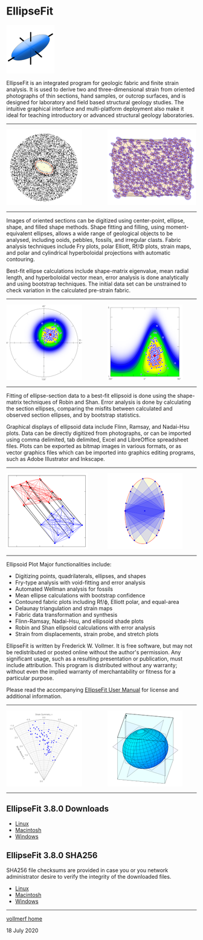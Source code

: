 # EllipseFit 
![EllipseFit](images/EllipseFitIcon_128.png)

EllipseFit is an integrated program for geologic fabric and finite strain analysis. It is used to derive two and three-dimensional strain from oriented photographs of thin sections, hand samples, or outcrop surfaces, and is designed for laboratory and field based structural geology studies. The intuitive graphical interface and multi-platform deployment also make it ideal for teaching introductory or advanced structural geology laboratories.

---

![Void](images/VoidFit_200.png) &nbsp; &nbsp; &nbsp; &nbsp; &nbsp; &nbsp; &nbsp; &nbsp;
![Map](images/StrainMap_200.png)

---

Images of oriented sections can be digitized using center-point, ellipse, shape, and filled shape methods. Shape fitting and filling, using moment-equivalent ellipses, allows a wide range of geological objects to be analysed, including ooids, pebbles, fossils, and irregular clasts. Fabric analysis techniques include Fry plots, polar Elliott, Rf/Φ plots, strain maps, and polar and cylindrical hyperboloidal projections with automatic contouring.

Best-fit ellipse calculations include shape-matrix eigenvalue, mean radial length, and hyperboloidal vector mean, error analysis is done analytically and using bootstrap techniques. The initial data set can be unstrained to check variation in the calculated pre-strain fabric.

---

![Polar](images/Polar_200.png) &nbsp; &nbsp; &nbsp; &nbsp; &nbsp; &nbsp; &nbsp; &nbsp;
![RPhi](images/RPhi_200.png)

---

Fitting of ellipse-section data to a best-fit ellipsoid is done using the shape-matrix techniques of Robin and Shan. Error analysis is done by calculating the section ellipses, comparing the misfits between calculated and observed section ellipses, and by bootstrap statistics.

Graphical displays of ellipsoid data include Flinn, Ramsay, and Nadai-Hsu plots. Data can be directly digitized from photographs, or can be imported using comma delimited, tab delimited, Excel and LibreOffice spreadsheet files. Plots can be exported as bitmap images in various formats, or as vector graphics files which can be imported into graphics editing programs, such as Adobe Illustrator and Inkscape.

---

![Displace](images/Displace_200t.png) &nbsp; &nbsp; &nbsp; &nbsp; &nbsp; &nbsp;
![Wellman](images/Wellman_200.png)

---

Ellipsoid Plot Major functionalities include:

* Digitizing points, quadrilaterals, ellipses, and shapes
* Fry-type analysis with void-fitting and error analysis
* Automated Wellman analysis for fossils
* Mean ellipse calculations with bootstrap confidence
* Contoured fabric plots including Rf/ϕ, Elliott polar, and equal-area
* Delaunay triangulation and strain maps
* Fabric data transformation and synthesis
* Flinn-Ramsay, Nadai-Hsu, and ellipsoid shade plots
* Robin and Shan ellipsoid calculations with error analysis
* Strain from displacements, strain probe, and stretch plots

EllipseFit is written by Frederick W. Vollmer. It is free software, but may not be redistributed or posted online without the author's permission. Any significant usage, such as a resulting presentation or publication, must include attribution. This program is distributed without any warranty; without even the implied warranty of merchantability or fitness for a particular purpose. 

Please read the accompanying [EllipseFit User Manual](https://www.frederickvollmer.com/ellipsefit/download/Orient_User_Manual.pdf) for license and additional information.

---

![Nadai](images/Nadai_200.png) &nbsp; &nbsp; &nbsp; &nbsp; &nbsp; &nbsp; &nbsp; &nbsp;
![Shade](images/Shade_200.png)

---

## EllipseFit 3.8.0 Downloads

* [Linux](http://www.frederickvollmer.com/ellipsefit/download.php?file=EllipseFit_3.8.0_Lin.tgz)
* [Macintosh](http://www.frederickvollmer.com/ellipsefit/download.php?file=EllipseFit_3.8.0_Mac.dmg)
* [Windows](http://www.frederickvollmer.com/ellipsefit/download.php?file=EllipseFit_3.8.0_Win.zip) 

## EllipseFit 3.8.0 SHA256

SHA256 file checksums are provided in case you or you network administrator desire to verify the integrity of the downloaded files. 

* [Linux](http://www.frederickvollmer.com/ellipsefit/download.php?file=EllipseFit_3.8.0_Lin.tgz.sha256) 
* [Macintosh](http://www.frederickvollmer.com/ellipsefit/download.php?file=EllipseFit_3.8.0_Mac.dmg.sha256) 
* [Windows](http://www.frederickvollmer.com/ellipsefit/download.php?file=EllipseFit_3.8.0_Win.zip.sha256) 

--- 

[vollmerf home](../)

18 July 2020

